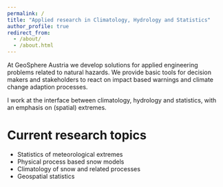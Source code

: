```yaml
---
permalink: /
title: "Applied research in Climatology, Hydrology and Statistics"
author_profile: true
redirect_from: 
  - /about/
  - /about.html
---
```


At GeoSphere Austria we develop solutions for applied engineering problems related to natural hazards. 
We provide basic tools for decision makers and stakeholders to react on impact based warnings and climate change adaption processes.

I work at the interface between climatology, hydrology and statistics, with an emphasis on (spatial) extremes. 

# Current research topics
- Statistics of meteorological extremes
- Physical process based snow models 
- Climatology of snow and related processes
- Geospatial statistics

